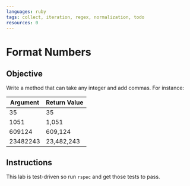 ```yaml
---
languages: ruby
tags: collect, iteration, regex, normalization, todo
resources: 0
---
```


# Format Numbers

## Objective

Write a method that can take any integer and add commas. For instance:

| Argument | Return Value |
|----------|--------------|
| 35       | 35           |
| 1051     | 1,051        |
| 609124   | 609,124      |
| 23482243 | 23,482,243   |

## Instructions

This lab is test-driven so run `rspec` and get those tests to pass.